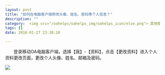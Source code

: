 ```yaml
---
layout: post
title: "如何在电脑客户端修改头像、姓名、密码等个人信息？"
description: ""
category:  <img src="/oahelps/oahelps_img/oahelps_icon/else.png"> 其他使用攻略
tags: []
date: 2016-01-27 23:38:10

---
```

&#160; &#160; &#160; &#160;登录移动OA电脑客户端，选择【我】-【资料】，点击【更改资料】进入个人资料更改页面，更改个人头像、姓名、邮箱及密码。

![](../../../../../../../../oahelps_img/ziliao.png)
